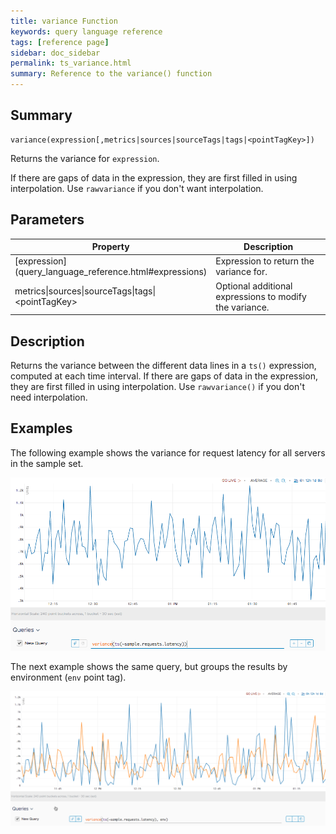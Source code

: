 ```yaml
---
title: variance Function
keywords: query language reference
tags: [reference page]
sidebar: doc_sidebar
permalink: ts_variance.html
summary: Reference to the variance() function
---
```

## Summary
```
variance(expression[,metrics|sources|sourceTags|tags|<pointTagKey>])
```
Returns the variance for `expression`.

If there are gaps of data in the expression, they are first filled in using interpolation. Use `rawvariance` if you don't want interpolation.

## Parameters
<table>
<tbody>
<thead>
<tr><th width="20%">Property</th><th width="80%">Description</th></tr>
</thead>
<tr>
<td markdown="span"> [expression](query_language_reference.html#expressions)</td>
<td>Expression to return the variance for. </td></tr>
<tr>
<td>metrics&vert;sources&vert;sourceTags&vert;tags&vert;&lt;pointTagKey&gt;</td>
<td>Optional additional expressions to modify the variance. </td>
</tr>
</tbody>
</table>

## Description

Returns the variance between the different data lines in a `ts()` expression, computed at each time interval. If there are gaps of data in the expression, they are first filled in using interpolation. Use `rawvariance()` if you don't need interpolation.

## Examples

The following example shows the variance for request latency for all servers in the sample set.

![ts variance](images/ts_variance.png)

The next example shows the same query, but groups the results by environment (`env` point tag).

![ts variance grouped](images/ts_variance_grouped.png)
